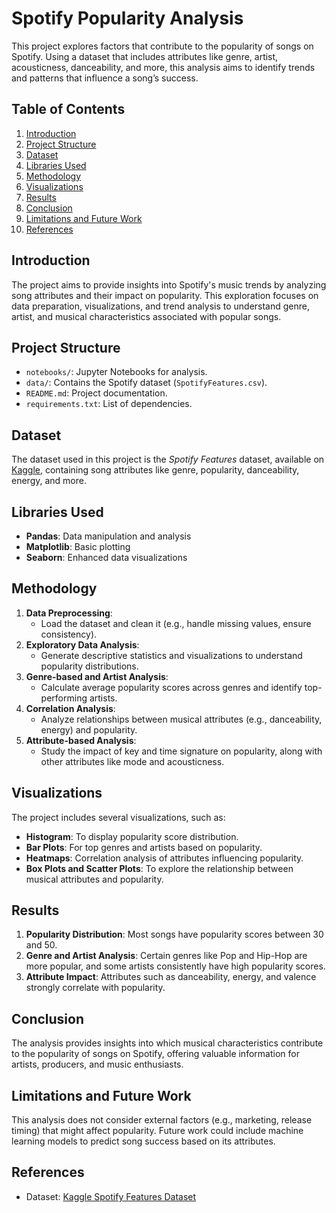# Spotify Popularity Analysis

This project explores factors that contribute to the popularity of songs on Spotify. Using a dataset that includes attributes like genre, artist, acousticness, danceability, and more, this analysis aims to identify trends and patterns that influence a song’s success.

## Table of Contents
1. [Introduction](#introduction)
2. [Project Structure](#project-structure)
3. [Dataset](#dataset)
4. [Libraries Used](#libraries-used)
5. [Methodology](#methodology)
6. [Visualizations](#visualizations)
7. [Results](#results)
8. [Conclusion](#conclusion)
9. [Limitations and Future Work](#limitations-and-future-work)
10. [References](#references)

## Introduction
The project aims to provide insights into Spotify's music trends by analyzing song attributes and their impact on popularity. This exploration focuses on data preparation, visualizations, and trend analysis to understand genre, artist, and musical characteristics associated with popular songs.

## Project Structure
- `notebooks/`: Jupyter Notebooks for analysis.
- `data/`: Contains the Spotify dataset (`SpotifyFeatures.csv`).
- `README.md`: Project documentation.
- `requirements.txt`: List of dependencies.

## Dataset
The dataset used in this project is the *Spotify Features* dataset, available on [Kaggle](https://www.kaggle.com/datasets/zaheenhamidani/ultimate-spotify-tracks-db), containing song attributes like genre, popularity, danceability, energy, and more.

## Libraries Used
- **Pandas**: Data manipulation and analysis
- **Matplotlib**: Basic plotting
- **Seaborn**: Enhanced data visualizations

## Methodology
1. **Data Preprocessing**:
   - Load the dataset and clean it (e.g., handle missing values, ensure consistency).
2. **Exploratory Data Analysis**:
   - Generate descriptive statistics and visualizations to understand popularity distributions.
3. **Genre-based and Artist Analysis**:
   - Calculate average popularity scores across genres and identify top-performing artists.
4. **Correlation Analysis**:
   - Analyze relationships between musical attributes (e.g., danceability, energy) and popularity.
5. **Attribute-based Analysis**:
   - Study the impact of key and time signature on popularity, along with other attributes like mode and acousticness.

## Visualizations
The project includes several visualizations, such as:
- **Histogram**: To display popularity score distribution.
- **Bar Plots**: For top genres and artists based on popularity.
- **Heatmaps**: Correlation analysis of attributes influencing popularity.
- **Box Plots and Scatter Plots**: To explore the relationship between musical attributes and popularity.

## Results
1. **Popularity Distribution**: Most songs have popularity scores between 30 and 50.
2. **Genre and Artist Analysis**: Certain genres like Pop and Hip-Hop are more popular, and some artists consistently have high popularity scores.
3. **Attribute Impact**: Attributes such as danceability, energy, and valence strongly correlate with popularity.

## Conclusion
The analysis provides insights into which musical characteristics contribute to the popularity of songs on Spotify, offering valuable information for artists, producers, and music enthusiasts.

## Limitations and Future Work
This analysis does not consider external factors (e.g., marketing, release timing) that might affect popularity. Future work could include machine learning models to predict song success based on its attributes.

## References
- Dataset: [Kaggle Spotify Features Dataset](https://www.kaggle.com/datasets/zaheenhamidani/ultimate-spotify-tracks-db)
